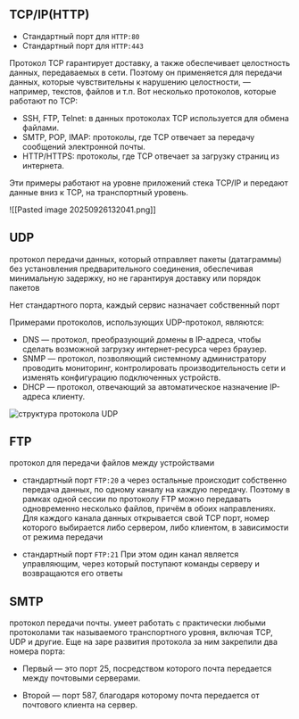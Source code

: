
## TCP/IP(HTTP)

- Стандартный порт для `HTTP:80`
 - Стандартный порт для `HTTP:443`

Протокол TCP гарантирует доставку, а также обеспечивает целостность данных, передаваемых в сети. Поэтому он применяется для передачи данных, которые чувствительны к нарушению целостности, — например, текстов, файлов и т.п. Вот несколько протоколов, которые работают по TCP: 

- SSH, FTP, Telnet: в данных протоколах TCP используется для обмена файлами.
- SMTP, POP, IMAP: протоколы, где TCP отвечает за передачу сообщений электронной почты.
- HTTP/HTTPS: протоколы, где TCP отвечает за загрузку страниц из интернета.

Эти примеры работают на уровне приложений стека TCP/IP и передают данные вниз к TCP, на транспортный уровень.

![[Pasted image 20250926132041.png]]


## UDP

протокол передачи данных, который отправляет пакеты (датаграммы) без установления предварительного соединения, обеспечивая минимальную задержку, но не гарантируя доставку или порядок пакетов

Нет стандартного порта, каждый сервис назначает собственный порт

Примерами протоколов, использующих UDP-протокол, являются:

- DNS — протокол, преобразующий домены в IP-адреса, чтобы сделать возможной загрузку интернет-ресурса через браузер.
- SNMP — протокол, позволяющий системному администратору проводить мониторинг, контролировать производительность сети и изменять конфигурацию подключенных устройств.
- DHCP — протокол, отвечающий за автоматическое назначение IP-адреса клиенту.

![структура протокола UDP](https://selectel.ru/blog/wp-content/uploads/2022/09/Frame-79-1.png)


## FTP
протокол для передачи файлов между устройствами

 - стандартный порт `FTP:20` а через остальные происходит собственно передача данных, по одному каналу на каждую передачу. Поэтому в рамках одной сессии по протоколу FTP можно передавать одновременно несколько файлов, причём в обоих направлениях. Для каждого канала данных открывается свой TCP порт, номер которого выбирается либо сервером, либо клиентом, в зависимости от режима передачи

 - стандартный порт `FTP:21` При этом один канал является управляющим, через который поступают команды серверу и возвращаются его ответы


## SMTP

 протокол передачи почты.  умеет работать с практически любыми протоколами так называемого транспортного уровня, включая TCP, UDP и другие. Еще на заре развития протокола за ним закрепили два номера порта:


- Первый — это порт 25, посредством которого почта передается между почтовыми серверами.

- Второй — порт 587, благодаря которому почта передается от почтового клиента на сервер.